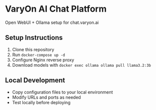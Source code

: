 # VaryOn AI Chat Platform

Open WebUI + Ollama setup for chat.varyon.ai

## Setup Instructions

1. Clone this repository
2. Run `docker-compose up -d`
3. Configure Nginx reverse proxy
4. Download models with `docker exec ollama ollama pull llama3.2:3b`

## Local Development

- Copy configuration files to your local environment
- Modify URLs and ports as needed
- Test locally before deploying
